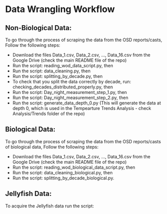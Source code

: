 # Data Wrangling Workflow

## Non-Biological Data:
To go through the process of scraping the data from the OSD reports/casts,
Follow the following steps:
- Download the files Data_1.csv, Data_2.csv, ..., Data_16.csv from the Google Drive (check the main README file of the repo)
- Run the script: reading_wod_data_script.py, then
- Run the script: data_cleaning.py, then
- Run the script: splitting_by_decade.py, then
- To check that you split the data correctly by decade, run: checking_decades_distributed_properly.py, then
- Run the script: Day_night_measurement_step_1.py, then
- Run the script: Day_night_measurement_step_2.py, then
- Run the script: generate_data_depth_0.py (This will generate the data at depth 0, which is used in the Tempearture Trends Analysis - check Analysis/Trends folder of the repo)

## Biological Data:
To go through the process of scraping the data from the OSD reports/casts of biological data,
Follow the following steps:
- Download the files Data_1.csv, Data_2.csv, ..., Data_16.csv from the Google Drive (check the main README file of the repo)
- Run the script: reading_wod_biological_data_script.py, then
- Run the script: data_cleaning_biological.py, then
- Run the script: splitting_by_decade_biological.py.

## Jellyfish Data:
To acquire the Jellyfish data run the script: 
